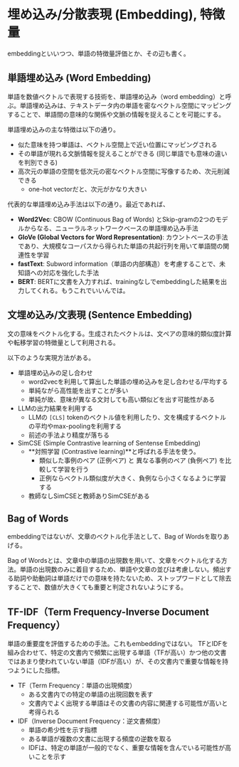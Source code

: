 # 埋め込み/分散表現 (Embedding), 特徴量

embeddingといいつつ、単語の特徴量評価とか、その辺も書く。

## 単語埋め込み (Word Embedding)

単語を数値ベクトルで表現する技術を、単語埋め込み（word embedding）と呼ぶ。単語埋め込みは、テキストデータ内の単語を密なベクトル空間にマッピングすることで、単語間の意味的な関係や文脈の情報を捉えることを可能にする。

単語埋め込みの主な特徴は以下の通り。

- 似た意味を持つ単語は、ベクトル空間上で近い位置にマッピングされる
- その単語が現れる文脈情報を捉えることができる (同じ単語でも意味の違いを判別できる)
- 高次元の単語の空間を低次元の密なベクトル空間に写像するため、次元削減できる
  - one-hot vectorだと、次元がかなり大きい

代表的な単語埋め込み手法は以下の通り。最近であれば、

- **Word2Vec**: CBOW (Continuous Bag of Words) とSkip-gramの2つのモデルからなる、ニューラルネットワークベースの単語埋め込み手法
- **GloVe (Global Vectors for Word Representation)**: カウントベースの手法であり、大規模なコーパスから得られた単語の共起行列を用いて単語間の関連性を学習
- **fastText**: Subword information（単語の内部構造）を考慮することで、未知語への対応を強化した手法
- **BERT**: BERTに文書を入力すれば、trainingなしでembeddingした結果を出力してくれる。もうこれでいいんでは。

## 文埋め込み/文表現 (Sentence Embedding)

文の意味をベクトル化する。生成されたベクトルは、文ペアの意味的類似度計算や転移学習の特徴量として利用される。

以下のような実現方法がある。

- 単語埋め込みの足し合わせ
  - word2vecを利用して算出した単語の埋め込みを足し合わせる/平均する
  - 単純ながら高性能を出すことが多い
  - 単純が故、意味が異なる文対しても高い類似どを出す可能性がある
- LLMの出力結果を利用する
  - LLMの `[CLS]` tokenのベクトル値を利用したり、文を構成するベクトルの平均やmax-poolingを利用する
  - 前述の手法より精度が落ちる
- SimCSE (Simple Contrastive learning of Sentense Embedding)
  - **対照学習 (Contrastive learning)**と呼ばれる手法を使う。
    - 類似した事例のペア (正例ペア) と 異なる事例のペア (負例ペア) を比較して学習を行う
    - 正例ならベクトル類似度が大きく、負例なら小さくなるように学習する
  - 教師なしSimCSEと教師ありSimCSEがある

## Bag of Words

embeddingではないが、文章のベクトル化手法として、Bag of Wordsを取りあげる。

Bag of Wordsとは、文章中の単語の出現数を用いて、文章をベクトル化する方法。単語の出現数のみに着目するため、単語や文章の並びは考慮しない。頻出する助詞や助動詞は単語だけでの意味を持たないため、ストップワードとして除去することで、数値が大きくても重要と判定されないようにする。

## TF-IDF（Term Frequency-Inverse Document Frequency）

単語の重要度を評価するための手法。これもembeddingではない。
TFとIDFを組み合わせて、特定の文書内で頻繁に出現する単語（TFが高い）かつ他の文書ではあまり使われていない単語（IDFが高い）が、その文書内で重要な情報を持つようにした指標。

- TF（Term Frequency：単語の出現頻度）
  - ある文書内での特定の単語の出現回数を表す
  - 文書内でよく出現する単語はその文書の内容に関連する可能性が高いと考得られる
- IDF（Inverse Document Frequency：逆文書頻度）
  - 単語の希少性を示す指標
  - ある単語が複数の文書に出現する頻度の逆数を取る
  - IDFは、特定の単語が一般的でなく、重要な情報を含んでいる可能性が高いことを示す